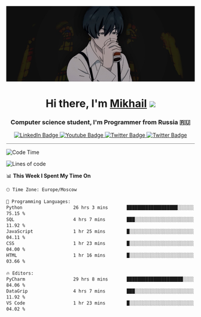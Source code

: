 <div>
  <div align="center">
    <img src="img/banner.jpg"/>
    <h1 align="center">Hi there, I'm <a href="https://github.com/Angeloffy" target="_blank">Mikhail</a> 
    <img src="https://github.com/blackcater/blackcater/raw/main/images/Hi.gif" height="32"/></h1>
  </div>

  <h3 align="center">Computer science student, I'm Programmer from Russia 🇷🇺</h3>
  <div id="badges" align="center">
    <a href="https://t.me/angeloffy">
      <img src="https://img.shields.io/badge/Telegram-2CA5E0?style=for-the-badge&logo=telegram&logoColor=white" alt="LinkedIn Badge"/>
    </a>
    <a href="https://www.youtube.com/channel/UCEL3-LeG0U1_2Ji9XXcPhkQ">
      <img src="https://img.shields.io/badge/YouTube-red?style=for-the-badge&logo=youtube&logoColor=white" alt="Youtube Badge"/>
    </a>
    <a href="mailto:angeloffy.work@gmail.com">
      <img src="https://img.shields.io/badge/Gmail-D14836?style=for-the-badge&logo=gmail&logoColor=white" alt="Twitter Badge"/>
    </a>
    <a href="https://discordapp.com/users/949624873649582121">
      <img src="https://img.shields.io/badge/Discord-7289DA?style=for-the-badge&logo=discord&logoColor=white" alt="Twitter Badge"/>
    </a>
</div>
 
 <hr style="height:1px; color:black; background-color:gray"> 
  
<!--START_SECTION:waka-->
![Code Time](http://img.shields.io/badge/Code%20Time-449%20hrs%2024%20mins-blue)

![Lines of code](https://img.shields.io/badge/From%20Hello%20World%20I%27ve%20Written-76.6%20thousand%20lines%20of%20code-blue)

📊 **This Week I Spent My Time On** 

```text
🕑︎ Time Zone: Europe/Moscow

💬 Programming Languages: 
Python                   26 hrs 3 mins       ███████████████████░░░░░░   75.15 % 
SQL                      4 hrs 7 mins        ███░░░░░░░░░░░░░░░░░░░░░░   11.92 % 
JavaScript               1 hr 25 mins        █░░░░░░░░░░░░░░░░░░░░░░░░   04.11 % 
CSS                      1 hr 23 mins        █░░░░░░░░░░░░░░░░░░░░░░░░   04.00 % 
HTML                     1 hr 16 mins        █░░░░░░░░░░░░░░░░░░░░░░░░   03.66 % 

🔥 Editors: 
PyCharm                  29 hrs 8 mins       █████████████████████░░░░   84.06 % 
DataGrip                 4 hrs 7 mins        ███░░░░░░░░░░░░░░░░░░░░░░   11.92 % 
VS Code                  1 hr 23 mins        █░░░░░░░░░░░░░░░░░░░░░░░░   04.02 % 
```


<!--END_SECTION:waka-->
